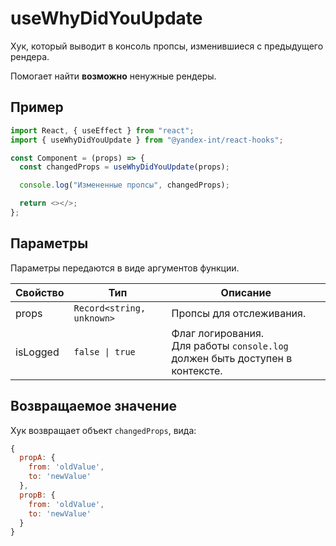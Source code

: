# useWhyDidYouUpdate

Хук, который выводит в консоль пропсы, изменившиеся с предыдущего рендера.

Помогает найти **возможно** ненужные рендеры.

## Пример

```typescript jsx
import React, { useEffect } from "react";
import { useWhyDidYouUpdate } from "@yandex-int/react-hooks";

const Component = (props) => {
  const changedProps = useWhyDidYouUpdate(props);

  console.log("Измененные пропсы", changedProps);

  return <></>;
};
```

## Параметры

Параметры передаются в виде аргументов функции.

| Свойство | Тип                       | Описание                                                                         |
| -------- | ------------------------- | -------------------------------------------------------------------------------- |
| props    | `Record<string, unknown>` | Пропсы для отслеживания.                                                         |
| isLogged | `false \| true`            | Флаг логирования. <br>Для работы `console.log` должен быть доступен в контексте. |

## Возвращаемое значение

Хук возвращает объект `changedProps`, вида:

```js
{
  propA: {
    from: 'oldValue',
    to: 'newValue'
  },
  propB: {
    from: 'oldValue',
    to: 'newValue'
  }
}
```
